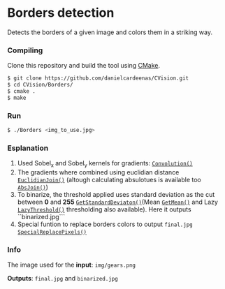 # Borders detection
Detects the borders of a given image and colors them in a striking way.

### Compiling

Clone this repository and build the tool using [CMake](http://www.cmake.org/download/).

```sh
$ git clone https://github.com/danielcardeenas/CVision.git
$ cd CVision/Borders/
$ cmake .
$ make
```
### Run
```sh
$ ./Borders <img_to_use.jpg>
```
### Esplanation
1. Used Sobel<sub>x</sub> and Sobel<sub>y</sub> kernels for gradients:  [`Convolution()`](https://github.com/danielcardeenas/CVision/blob/master/libs/Filters.cpp#L127)
2. The gradients where combined using euclidian distance [`EuclidianJoin()`](https://github.com/danielcardeenas/CVision/blob/master/libs/Filters.cpp#L293) (altough calculating absulotues is available too [`AbsJoin()`](https://github.com/danielcardeenas/CVision/blob/master/libs/Filters.cpp#L326))
3. To binarize, the threshold applied uses standard deviation as the cut between **0** and **255** [`GetStandardDeviaton()`](https://github.com/danielcardeenas/CVision/blob/master/libs/Utils.cpp#L8)(Mean [`GetMean()`](https://github.com/danielcardeenas/CVision/blob/master/libs/Utils.cpp#L53) and Lazy [`LazyThreshold()`](https://github.com/danielcardeenas/CVision/blob/master/libs/Filters.cpp#L358) thresholding also available). Here it outputs ``binarized.jpg```
4. Special funtion to replace borders colors to output ```final.jpg``` [`SpecialReplacePixels()`](https://github.com/danielcardeenas/CVision/blob/master/libs/Utils.cpp#L121)

### Info
The image used for the **input**: ```img/gears.png```

**Outputs**: ```final.jpg``` and ```binarized.jpg```
